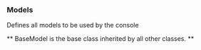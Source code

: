 ### Models

Defines all models to be used by the console

** BaseModel is the base class inherited by all other classes. **
